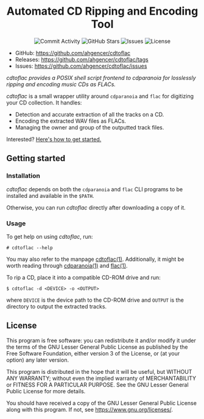 <h1 align="center">Automated CD Ripping and Encoding Tool</h1>

<p align="center">
    <img alt="Commit Activity" src="https://img.shields.io/github/commit-activity/m/ahgencer/cdtoflac?label=Commit%20Activity">
    <img alt="GitHub Stars" src="https://img.shields.io/github/stars/ahgencer/cdtoflac?label=GitHub%20Stars">
    <img alt="Issues" src="https://img.shields.io/github/issues/ahgencer/cdtoflac/open?label=Issues">
    <img alt="License" src="https://img.shields.io/github/license/ahgencer/cdtoflac?label=License">
</p>

- GitHub: https://github.com/ahgencer/cdtoflac
- Releases: https://github.com/ahgencer/cdtoflac/tags
- Issues: https://github.com/ahgencer/cdtoflac/issues

*cdtoflac provides a POSIX shell script frontend to cdparanoia for losslessly ripping and encoding music CDs as FLACs.*

*cdtoflac* is a small wrapper utility around `cdparanoia` and `flac` for digitizing your CD collection. It handles:

- Detection and accurate extraction of all the tracks on a CD.
- Encoding the extracted WAV files as FLACs.
- Managing the owner and group of the outputted track files.

Interested? [Here's how to get started.](#getting-started)

## Getting started

### Installation

*cdtoflac* depends on both the `cdparanoia` and `flac` CLI programs to be installed and available in the `$PATH`.

Otherwise, you can run *cdtoflac* directly after downloading a copy of it.

### Usage

To get help on using *cdtoflac*, run:

    # cdtoflac --help

You may also refer to the manpage [cdtoflac(1)](docs/cdtoflac.1). Additionally, it might be worth reading
through [cdparanoia(1)](https://manpages.org/cdparanoia) and [flac(1)](https://manpages.org/flac).

To rip a CD, place it into a compatible CD-ROM drive and run:

    $ cdtoflac -d <DEVICE> -o <OUTPUT>

where `DEVICE` is the device path to the CD-ROM drive and `OUTPUT` is the directory to output the extracted tracks.

## License

This program is free software: you can redistribute it and/or modify it under the terms of the GNU Lesser General Public
License as published by the Free Software Foundation, either version 3 of the License, or (at your option) any later
version.

This program is distributed in the hope that it will be useful, but WITHOUT ANY WARRANTY; without even the implied
warranty of MERCHANTABILITY or FITNESS FOR A PARTICULAR PURPOSE. See the GNU Lesser General Public License for more
details.

You should have received a copy of the GNU Lesser General Public License along with this program. If not,
see <https://www.gnu.org/licenses/>.
